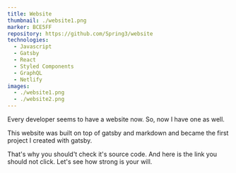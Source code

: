 ```yaml
---
title: Website
thumbnail: ./website1.png
marker: BCE5FF
repository: https://github.com/Spring3/website
technologies:
  - Javascript
  - Gatsby
  - React
  - Styled Components
  - GraphQL
  - Netlify
images:
  - ./website1.png
  - ./website2.png
---
```


Every developer seems to have a website now. So, now I have one as well.

This website was built on top of gatsby and markdown and became the first project I created with gatsby.

That's why you should't check it's source code. And here is the link you should not click. Let's see how strong is your will.
